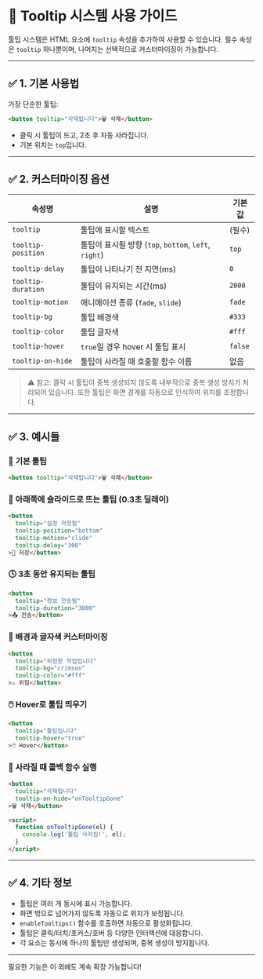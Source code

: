 # 🎯 Tooltip 시스템 사용 가이드

툴팁 시스템은 HTML 요소에 `tooltip` 속성을 추가하여 사용할 수 있습니다.
필수 속성은 `tooltip` 하나뿐이며, 나머지는 선택적으로 커스터마이징이 가능합니다.

---

## ✅ 1. 기본 사용법

가장 단순한 툴팁:

```html
<button tooltip="삭제됩니다">🗑️ 삭제</button>
```

- 클릭 시 툴팁이 뜨고, 2초 후 자동 사라집니다.
- 기본 위치는 `top`입니다.

---

## ✅ 2. 커스터마이징 옵션

| 속성명               | 설명                                      | 기본값        |
|----------------------|-------------------------------------------|----------------|
| `tooltip`            | 툴팁에 표시할 텍스트                      | (필수)         |
| `tooltip-position`   | 툴팁이 표시될 방향 (`top`, `bottom`, `left`, `right`) | `top`          |
| `tooltip-delay`      | 툴팁이 나타나기 전 지연(ms)               | `0`            |
| `tooltip-duration`   | 툴팁이 유지되는 시간(ms)                  | `2000`         |
| `tooltip-motion`     | 애니메이션 종류 (`fade`, `slide`)         | `fade`         |
| `tooltip-bg`         | 툴팁 배경색                              | `#333`         |
| `tooltip-color`      | 툴팁 글자색                              | `#fff`         |
| `tooltip-hover`      | `true`일 경우 hover 시 툴팁 표시           | `false`        |
| `tooltip-on-hide`    | 툴팁이 사라질 때 호출할 함수 이름         | 없음           |

> ⚠️ 참고: 클릭 시 툴팁이 중복 생성되지 않도록 내부적으로 중복 생성 방지가 처리되어 있습니다. 또한 툴팁은 화면 경계를 자동으로 인식하여 위치를 조정합니다.

---

## ✅ 3. 예시들

### 🎈 기본 툴팁
```html
<button tooltip="삭제됩니다">🗑️ 삭제</button>
```

### 🎯 아래쪽에 슬라이드로 뜨는 툴팁 (0.3초 딜레이)
```html
<button
  tooltip="설정 저장됨"
  tooltip-position="bottom"
  tooltip-motion="slide"
  tooltip-delay="300"
>💾 저장</button>
```

### 🕓 3초 동안 유지되는 툴팁
```html
<button
  tooltip="정보 전송됨"
  tooltip-duration="3000"
>📤 전송</button>
```

### 🎨 배경과 글자색 커스터마이징
```html
<button
  tooltip="위험한 작업입니다"
  tooltip-bg="crimson"
  tooltip-color="#fff"
>⚠️ 위험</button>
```

### 🖱️ Hover로 툴팁 띄우기
```html
<button
  tooltip="툴팁입니다"
  tooltip-hover="true"
>🖱️ Hover</button>
```

### 🔁 사라질 때 콜백 함수 실행
```html
<button
  tooltip="삭제됩니다"
  tooltip-on-hide="onTooltipGone"
>🗑️ 삭제</button>

<script>
  function onTooltipGone(el) {
    console.log('툴팁 사라짐!', el);
  }
</script>
```

---

## ✅ 4. 기타 정보

- 툴팁은 여러 개 동시에 표시 가능합니다.
- 화면 밖으로 넘어가지 않도록 자동으로 위치가 보정됩니다.
- `enableTooltips()` 함수를 호출하면 자동으로 활성화됩니다.
- 툴팁은 클릭/터치/포커스/호버 등 다양한 인터랙션에 대응합니다.
- 각 요소는 동시에 하나의 툴팁만 생성되며, 중복 생성이 방지됩니다.

---

필요한 기능은 이 외에도 계속 확장 가능합니다! 